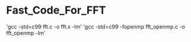 # Fast_Code_For_FFT
'gcc -std=c99 fft.c -o fft.x -lm'
'gcc -std=c99 -fopenmp fft_openmp.c -o fft_openmp -lm'